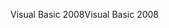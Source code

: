 <span data-ttu-id="578ad-101">Visual Basic 2008</span><span class="sxs-lookup"><span data-stu-id="578ad-101">Visual Basic 2008</span></span>